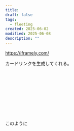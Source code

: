 ```yaml
---
title:
draft: false
tags:
  - fleeting
created: 2025-06-02
modified: 2025-06-08
description: ""
---
```

https://iframely.com/

カードリンクを生成してくれる。

<div class="iframely-embed"><div class="iframely-responsive" style="height: 140px; padding-bottom: 0;"><a href="https://iframely.com/" data-iframely-url="//iframely.net/KGpjY3"></a></div></div><script async src="//iframely.net/embed.js"></script>

このように
